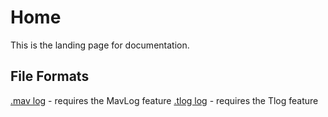 # Home

This is the landing page for documentation.

## File Formats

[.mav log](mav_log_file_format.md) - requires the MavLog feature
[.tlog log](tlog_file_format.md) - requires the Tlog feature

